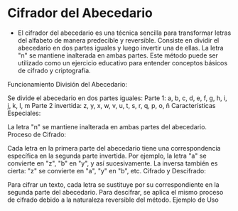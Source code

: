 
# Cifrador del Abecedario
- El cifrador del abecedario es una técnica sencilla para transformar letras del alfabeto de manera predecible y reversible.      Consiste en dividir el abecedario en dos partes iguales y luego invertir una de ellas. La letra "n" se mantiene inalterada en ambas partes. Este método puede ser utilizado como un ejercicio educativo para entender conceptos básicos de cifrado y criptografía.

Funcionamiento
División del Abecedario:

Se divide el abecedario en dos partes iguales:
Parte 1: a, b, c, d, e, f, g, h, i, j, k, l, m
Parte 2 invertida: z, y, x, w, v, u, t, s, r, q, p, o, ñ
Características Especiales:

La letra "n" se mantiene inalterada en ambas partes del abecedario.
Proceso de Cifrado:

Cada letra en la primera parte del abecedario tiene una correspondencia específica en la segunda parte invertida. Por ejemplo, la letra "a" se convierte en "z", "b" en "y", y así sucesivamente.
La inversa también es cierta: "z" se convierte en "a", "y" en "b", etc.
Cifrado y Descifrado:

Para cifrar un texto, cada letra se sustituye por su correspondiente en la segunda parte del abecedario.
Para descifrar, se aplica el mismo proceso de cifrado debido a la naturaleza reversible del método.
Ejemplo de Uso
